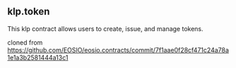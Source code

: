klp.token
-----------

This klp contract allows users to create, issue, and manage tokens.

cloned from https://github.com/EOSIO/eosio.contracts/commit/7f1aae0f28cf471c24a78a1e1a3b2581444a13c1